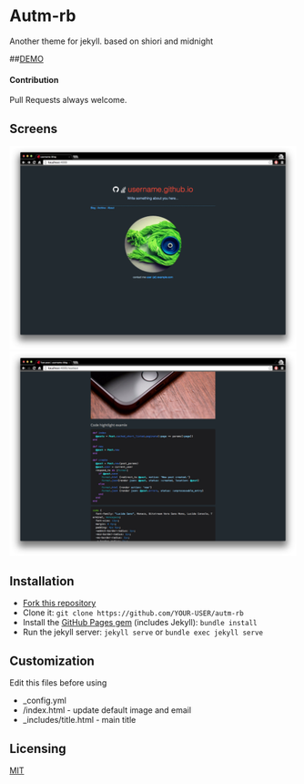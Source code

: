 # Autm-rb

Another theme for jekyll.
based on shiori and midnight

##[DEMO][demo]

#### Contribution
Pull Requests always welcome.

## Screens

![](screenshots/home.png)
![](screenshots/post.png)

## Installation

- [Fork this repository][fork]
- Clone it: `git clone https://github.com/YOUR-USER/autm-rb`
- Install the [GitHub Pages gem][pages] (includes Jekyll): `bundle install`
- Run the jekyll server: `jekyll serve` or `bundle exec jekyll serve`

## Customization

Edit this files before using

- _config.yml
- /index.html - update default image and email
- _includes/title.html - main title

## Licensing

[MIT](https://github.com/railsr/autm-rb/blob/master/LICENSE)

[pages]: http://pages.github.com
[fork]: https://github.com/railsr/autm-rb/fork
[demo]: http://kirqe.github.io/autm-rb/
